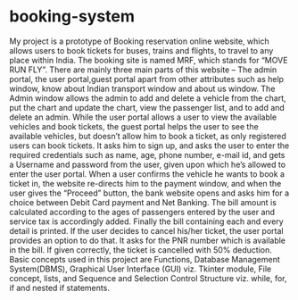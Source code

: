 # booking-system
My project is a prototype of Booking reservation online website, which allows users to book tickets for buses, trains and flights, to travel to any place within India. The booking site is named MRF, which stands for “MOVE RUN FLY”. There are mainly three main parts of this website – The admin portal, the user portal,guest portal apart from other attributes such as help window, know about Indian transport window and about us window. The Admin window allows the admin to add and delete a vehicle from the chart, put the chart and update the chart, view the passenger list, and to add and delete an admin. While the user portal allows a user to view the available vehicles and book tickets, the guest portal helps the user to see the available vehicles, but doesn’t allow him to book a ticket, as only registered users can book tickets. It asks him to sign up, and asks the user to enter the required credentials such as name, age, phone number, e-mail id, and gets a Username and password from the user, given upon which he’s allowed to enter the user portal. 
When a user confirms the vehicle he wants to book a ticket in, the website re-directs him to the payment window, and when the user gives the “Proceed” button, the bank website opens and asks him for a choice between Debit Card payment and Net Banking. The bill amount is calculated according to the ages of passengers entered by the user and service tax is accordingly added. Finally the bill containing each and every detail is printed. If the user decides to cancel his/her ticket, the user portal provides an option to do that. It asks for the PNR number which is available in the bill. If given correctly, the ticket is cancelled with 50% deduction.
Basic concepts used in this project are Functions, Database Management System(DBMS), Graphical User Interface (GUI)  viz. Tkinter module, File concept, lists, and Sequence and Selection Control Structure viz. while, for, if and nested if statements. 
